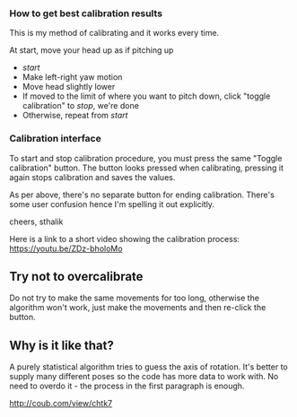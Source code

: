 ### How to get best calibration results

This is my method of calibrating and it works every time.

At start, move your head up as if pitching up

- *start*
- Make left-right yaw motion
- Move head slightly lower
- If moved to the limit of where you want to pitch down, click "toggle calibration" to *stop*, we're done
- Otherwise, repeat from *start*

### Calibration interface

To start and stop calibration procedure, you must press the same "Toggle calibration" button. The button looks pressed when calibrating, pressing it again stops calibration and saves the values.

As per above, there's no separate button for ending calibration. There's some user confusion hence I'm spelling it out explicitly.

cheers, sthalik

Here is a link to a short video showing the calibration process:
https://youtu.be/ZDz-bholoMo

## Try not to overcalibrate
Do not try to make the same movements for too long, otherwise the algorithm won't work, just make the movements and then re-click the button.

## Why is it like that?

A purely statistical algorithm tries to guess the axis of rotation. It's better to supply many different poses so the code has more data to work with. No need to overdo it - the process in the first paragraph is enough.

http://coub.com/view/chtk7
